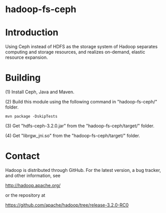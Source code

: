 # hadoop-fs-ceph


Introduction
============

Using Ceph instead of HDFS as the storage system of Hadoop separates computing and storage resources, and realizes on-demand, elastic resource expansion.



Building 
====================
(1) Install Ceph, Java and Maven.

(2) Build this module using the following command in "hadoop-fs-ceph/" folder.

    mvn package -DskipTests

(3) Get "hdfs-ceph-3.2.0.jar" from the "hadoop-fs-ceph/target/" folder.

(4) Get "librgw_jni.so" from the "hadoop-fs-ceph/target/" folder.

 

Contact
=======

Hadoop is distributed through GitHub. For the latest version, a bug tracker,
and other information, see

  http://hadoop.apache.org/

or the repository at

  https://github.com/apache/hadoop/tree/release-3.2.0-RC0

